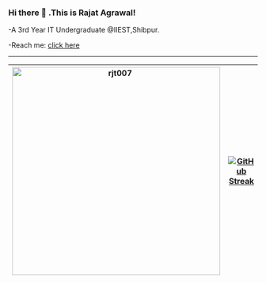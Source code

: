 ### Hi there 👋 .This is Rajat Agrawal!
  -A 3rd Year IT Undergraduate @IIEST,Shibpur.
  
  -Reach me: [click here](mailto:rajatagrawal007.ra@gmail.com)
___
|<img src="https://github-readme-stats.vercel.app/api?username=rjt007&hide=stars&count_private=true&show_icons=true&theme=gotham" alt="rjt007" width="420"> |[![GitHub Streak](https://github-readme-streak-stats.herokuapp.com?user=rjt007&theme=react)](https://git.io/streak-stats)
|---|---|
